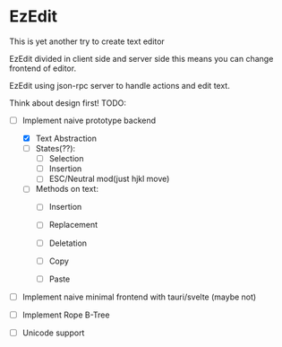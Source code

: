 # EzEdit
This is yet another try to create text editor

EzEdit divided in client side and server side this means you can
change frontend of editor.

EzEdit using json-rpc server to handle actions and edit text.

Think about design first!
TODO:
- [ ] Implement naive prototype backend
    - [x] Text Abstraction
    - [ ] States(??):
        - [ ] Selection
        - [ ] Insertion
        - [ ] ESC/Neutral mod(just hjkl move)
    - [ ] Methods on text:
        - [ ] Insertion
        - [ ] Replacement
        - [ ] Deletation
        - [ ] Copy
        - [ ] Paste


- [ ] Implement naive minimal frontend with tauri/svelte (maybe not)

- [ ] Implement Rope B-Tree
- [ ] Unicode support
